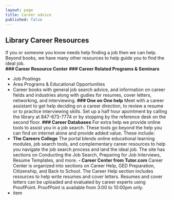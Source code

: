 ```yaml
---
layout: page
title: Career advice
published: false
---
```


## Library Career Resources
If you or someone you know needs help finding a job then we can help. Beyond books, we have many other resources to help guide you to find the ideal job.  
**### Career Resource Center**
**### Career Related Programs & Seminars**
- Job Postings
- Area Programs & Educational Opportunities
- Career books with general job search advice, and information on career fields and industries along with gudies for resumes, cover letters, networking, and interviewing.
**### One on One help**
Meet with a career assistant to get help deciding on a career direction, to review a resume or to practice interviewing skills. 
Set up a half hour apointment by calling the library at 847-673-7774 or by stopping by the reference desk on the second floor. 
**### Career Databases**
For extra help we provide online tools to assist you in a job search. These tools go beyond the help you can find on internet alone and provide added value. These include:
- **The Careers College** The portal blends online educational learning modules, job search tools, and complementary career resources to help you navigate the job search process and land the ideal job. The site has sections on Conducting the Job Search, Preparing for Job Interviews, Resume Templates, and more. 
**- Career Center from Tutor.com** Career Center is organized into sections on Career Help, GED Preparation, Citizenship, and Back to School. The Career Help section includes resources to help write resumes and cover letters. Resumes and cover letters can be uploaded and evaluated by career experts using ProofPoint. ProofPoint is available from 3:00 to 10:00pm only. 
- item












